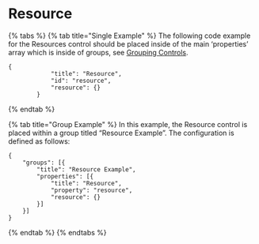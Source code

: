 # Resource



{% tabs %}
{% tab title="Single Example" %}
The following code example for the Resources control should be placed inside of the main ‘properties’ array which is inside of groups, see [Grouping Controls](../grouping-controls.md).

```
{
            "title": "Resource",
            "id": "resource",
            "resource": {}
        }
```
{% endtab %}

{% tab title="Group Example" %}
In this example, the Resource control is placed within a group titled “Resource Example”. The configuration is defined as follows:

```
{
    "groups": [{
        "title": "Resource Example",
        "properties": [{
            "title": "Resource",
            "property": "resource",
            "resource": {}
        }]
    }]
}
```
{% endtab %}
{% endtabs %}





